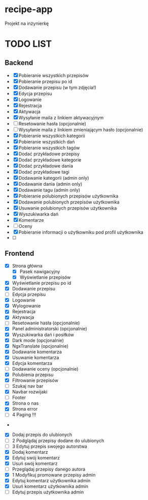# recipe-app
Projekt na inżynierkę

# TODO LIST

## Backend

- [x] Pobieranie wszystkich przepisów
- [x] Pobieranie przepisu po id
- [x] Dodawanie przepisu (w tym zdjęcia!)
- [x] Edycja przepisu
- [x] Logowanie
- [x] Rejestracja
- [x] Aktywacja
- [x] Wysyłanie maila z linkiem aktywacyjnym
- [ ] Resetowanie hasła (opcjonalnie)
- [ ] Wysyłanie maila z linkiem zmieniającym hasło (opcjonalnie)
- [x] Pobieranie wszystkich kategorii
- [x] Pobieranie wszystkich dań
- [x] Pobieranie wszystkich tagów
- [x] Dodać przykładowe przepisy
- [x] Dodać przykładowe kategorie
- [x] Dodać przykładowe dania
- [x] Dodać przykładowe tagi
- [x] Dodawanie kategorii (admin only)
- [x] Dodawanie dania (admin only)
- [x] Dodawanie tagu (admin only)
- [x] Pobieranie polubionych przepisów użytkownika
- [x] Dodawanie polubionych przepisów użytkownika
- [x] Usuwanie polubionych przepisów użytkownika
- [x] Wyszukiwarka dań
- [x] Komentarze
- [ ] Oceny
- [x] Pobieranie informacji o użytkowniku pod profil użytkownika
- [ ] 

## Frontend

- [x] Strona główna
  - [x] Pasek nawigacyjny
  - [x] Wyświetlanie przepisów
- [x] Wyświetlanie przepisu po id
- [x] Dodawanie przepisu
- [ ] Edycja przepisu
- [x] Logowanie
- [x] Wylogowanie
- [x] Rejestracja
- [x] Aktywacja
- [ ] Resetowanie hasła (opcjonalnie)
- [x] Panel administratorski (opcjonalnie)
- [x] Wyszukiwarka dań i posiłków
- [x] Dark mode (opcjonalnie)
- [x] NgxTranslate (opcjonalnie)
- [x] Dodawanie komentarza
- [x] Usuwanie komentarza
- [x] Edycja komentarza
- [ ] Dodawanie oceny (opcjonalnie)
- [x] Polubienia przepisu
- [x] Filtrowanie przepisów
- [ ] Szukaj nav bar
- [x] Navbar rozwijaki
- [ ] Footer
- [x] Strona o nas
- [x] Strona error
- [ ] 4 Paging !!!
- 
- [x] Dodaj przepis do ulubionych
- [ ] 2 Podglądaj przepisy dodane do ulubionych
- [ ] 3 Edytuj przepis swojego autorstwa
- [x] Dodaj komentarz
- [x] Edytuj swój komentarz
- [x] Usuń swój komentarz
- [ ] Przeglądaj przepisy danego autora
- [x] 1 Modyfikuj promowane przepisy admin 
- [x] Edytuj komentarz użytkownika admin
- [x] Usuń komentarz użytkownika admin
- [ ] Edytuj przepis użytkownika admin